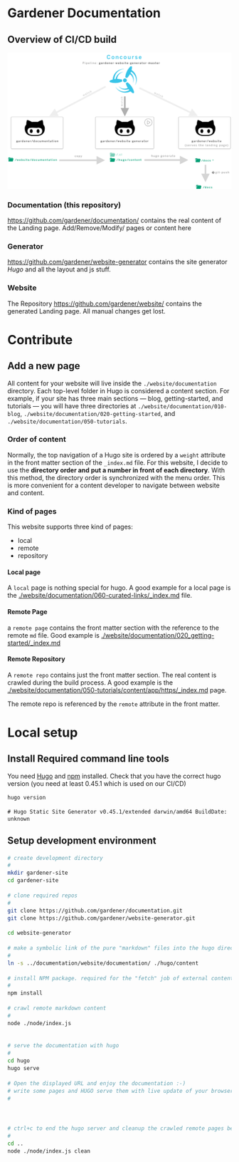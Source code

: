 # Gardener Documentation

## Overview of CI/CD build 

![image](images/overview.png)

### Documentation (this repository)
https://github.com/gardener/documentation/ contains the real content of the 
Landing page. Add/Remove/Modify/ pages or content here

### Generator
https://github.com/gardener/website-generator contains the site generator *Hugo*
and all the layout and js stuff.

### Website
The Repository https://github.com/gardener/website/ contains the generated
Landing page. All manual changes get lost.




# Contribute

## Add a new page

All content for your website will live inside the `./website/documentation` directory. Each top-level folder in Hugo is considered a 
content section. For example, if your site has three main sections — blog, getting-started, and tutorials — you will have 
three directories at `./website/documentation/010-blog`, `./website/documentation/020-getting-started`, and `./website/documentation/050-tutorials`.

### Order of content
Normally, the top navigation of a Hugo site is ordered by a `weight` attribute in the front matter section of the `_index.md`
file. For this website, I decide to use the **directory order and put a number in front of each directory**. With this
method, the directory order is synchronized with the menu order. This is more convenient for a content developer 
to navigate between website and content.


### Kind of pages
This website supports three kind of pages:

 - local
 - remote
 - repository
 
 
#### Local page
A `local` page is nothing special for hugo. A good example for a local page is 
the [./website/documentation/060-curated-links/_index.md](./website/documentation/060-curated-links/_index.md) file.



#### Remote Page
a `remote page` contains the front matter section with the reference to the remote `md` file.
Good example is [./website/documentation/020_getting-started/_index.md](./website/documentation/020_getting-started/_index.md)


#### Remote Repository
A `remote repo` contains just the front matter section. The real content is crawled during the build process.
A good example is the [./website/documentation/050-tutorials/content/app/https/_index.md](./website/documentation/050-tutorials/content/app/https/_index.md) page. 

The remote repo is referenced by the `remote` attribute in the front matter.


# Local setup 

## Install Required command line tools

You need [Hugo](https://github.com/gohugoio/hugo/releases) and [npm](https://www.npmjs.com/get-npm) installed.
Check that you have the correct hugo version (you need at least 0.45.1 which is used on our CI/CD)

```
hugo version

# Hugo Static Site Generator v0.45.1/extended darwin/amd64 BuildDate: unknown

```

## Setup development environment

```sh
# create development directory
#
mkdir gardener-site
cd gardener-site

# clone required repos
#
git clone https://github.com/gardener/documentation.git
git clone https://github.com/gardener/website-generator.git

cd website-generator

# make a symbolic link of the pure "markdown" files into the hugo directory structure
#
ln -s ../documentation/website/documentation/ ./hugo/content

# install NPM package. required for the "fetch" job of external content
#
npm install

# crawl remote markdown content 
#
node ./node/index.js 


# serve the documentation with hugo
#
cd hugo
hugo serve

# Open the displayed URL and enjoy the documentation :-)
# write some pages and HUGO serve them with live update of your browser
# 



# ctrl+c to end the hugo server and cleanup the crawled remote pages before you "git add" something
#
cd ..
node ./node/index.js clean

```
